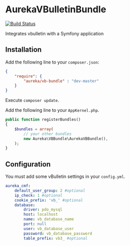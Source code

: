 AurekaVBulletinBundle
=====================
[![Build Status](https://travis-ci.org/aureka/AurekaVBBundle.png)](https://travis-ci.org/aureka/AurekaVBBundle)

Integrates vbulletin with a Symfony application

## Installation

Add the following line to your `composer.json`:

```json
{
    "require": {
        "aureka/vb-bundle" : "dev-master"
    }
}
```

Execute `composer update`.

Add the following line to your `AppKernel.php`.

```php
public function registerBundles()
{
    $bundles = array(
        // your other bundles
        new Aureka\VBBundle\AurekaVBBundle(),
    );
}
```


## Configuration

You must add some vBulletin settings in your `config.yml`.


```yaml
aureka_cmf:
    default_user_group: 2 #optional
    ip_check: 1 #optional
    cookie_prefix: 'vb_' #optional
    database:
        driver: pdo_mysql
        host: localhost
        name: vb_database_name
        port: null
        user: vb_database_user
        password: vb_database_password
        table_prefix: vb3_ #optional
```

